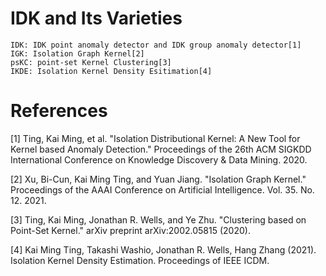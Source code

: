 # IDK and Its Varieties
    IDK: IDK point anomaly detector and IDK group anomaly detector[1]
    IGK: Isolation Graph Kernel[2]
    psKC: point-set Kernel Clustering[3]
    IKDE: Isolation Kernel Density Esitimation[4]

# References

[1] Ting, Kai Ming, et al. "Isolation Distributional Kernel: A New Tool for Kernel based Anomaly Detection." Proceedings of the 26th ACM SIGKDD International Conference on Knowledge Discovery & Data Mining. 2020.

[2] Xu, Bi-Cun, Kai Ming Ting, and Yuan Jiang. "Isolation Graph Kernel." Proceedings of the AAAI Conference on Artificial Intelligence. Vol. 35. No. 12. 2021.

[3] Ting, Kai Ming, Jonathan R. Wells, and Ye Zhu. "Clustering based on Point-Set Kernel." arXiv preprint arXiv:2002.05815 (2020).

[4] Kai Ming Ting, Takashi Washio, Jonathan R. Wells, Hang Zhang (2021). Isolation Kernel Density Estimation. Proceedings of IEEE ICDM.
